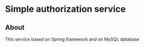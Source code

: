 
# Simple authorization service

## About

This service based on Spring framework and on MySQL database